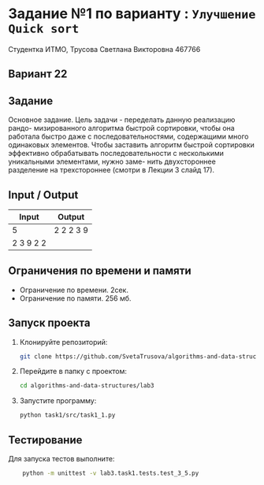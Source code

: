 # Задание №1 по варианту  : `Улучшение Quick sort`
Студентка ИТМО,  Трусова Светлана Викторовна 467766

## Вариант 22

## Задание 
Основное задание. Цель задачи - переделать данную реализацию рандо-
мизированного алгоритма быстрой сортировки, чтобы она работала быстро
даже с последовательностями, содержащими много одинаковых элементов.
Чтобы заставить алгоритм быстрой сортировки эффективно обрабатывать
последовательности с несколькими уникальными элементами, нужно заме-
нить двухстороннее разделение на трехстороннее (смотри в Лекции 3 слайд
17).

## Input / Output

| Input     | Output    |
|-----------|-----------|
| 5         | 2 2 2 3 9 |
| 2 3 9 2 2 |           |

## Ограничения по времени и памяти

- Ограничение по времени. 2сек.
- Ограничение по памяти. 256 мб.


## Запуск проекта
1. Клонируйте репозиторий:
   ```bash
   git clone https://github.com/SvetaTrusova/algorithms-and-data-structures
   ```
2. Перейдите в папку с проектом:
   ```bash
   cd algorithms-and-data-structures/lab3
   ```
3. Запустите программу:
   ```bash
   python task1/src/task1_1.py
   ```


## Тестирование
Для запуска тестов выполните:
```bash
    python -m unittest -v lab3.task1.tests.test_3_5.py
```
